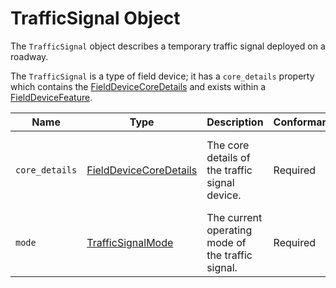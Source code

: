 # TrafficSignal Object
The `TrafficSignal` object describes a temporary traffic signal deployed on a roadway.

The `TrafficSignal` is a type of field device; it has a `core_details` property which contains the [FieldDeviceCoreDetails](/spec-content/objects/FieldDeviceCoreDetails.md) and exists within a [FieldDeviceFeature](/spec-content/objects/FieldDeviceFeature.md).

Name | Type | Description | Conformance | Notes
--- | --- | --- | --- | ---
`core_details` | [FieldDeviceCoreDetails](/spec-content/objects/FieldDeviceCoreDetails.md) | The core details of the traffic signal device. | Required | This property occurs on all field devices.
`mode` | [TrafficSignalMode](/spec-content/enumerated-types/TrafficSignalMode.md) | The current operating mode of the traffic signal. | Required | 

